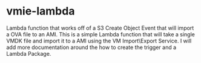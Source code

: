 # vmie-lambda
Lambda function that works off of a S3 Create Object Event that will import a OVA file to an AMI. This is a simple Lambda function that will take a single VMDK file and import it to a AMI using the VM Import\Export Service. I will add more documentation around the how to create the trigger and a Lambda Package. 

